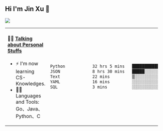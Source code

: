 
## Hi I'm Jin Xu 👋
![](https://komarev.com/ghpvc/?username=jiayouxujin&color=brightgreen&label=PROFILE+VIEWS)



<table align="center">
<tr>
<td valign="top" width="60%">

#### 🏋️‍♀️ <a href="https://github.com/jiayouxujin" target="_blank">Talking about Personal Stuffs</a>
<!-- recent_releases starts -->

- ⚡  I'm now learning CS-Knowledges.  
- 🏊‍♂️ Languages and Tools: Go、Java、Python、C
<!-- recent_releases ends -->
</td>
<td>
 
<!--START_SECTION:waka-->

```txt
Python           32 hrs 5 mins   ███████████████████▒░░░░░   77.67 %
JSON             8 hrs 30 mins   █████░░░░░░░░░░░░░░░░░░░░   20.60 %
Text             22 mins         ▒░░░░░░░░░░░░░░░░░░░░░░░░   00.90 %
YAML             16 mins         ░░░░░░░░░░░░░░░░░░░░░░░░░   00.65 %
SQL              3 mins          ░░░░░░░░░░░░░░░░░░░░░░░░░   00.13 %
```

<!--END_SECTION:waka-->
 
</td>
</tr>
</table>





